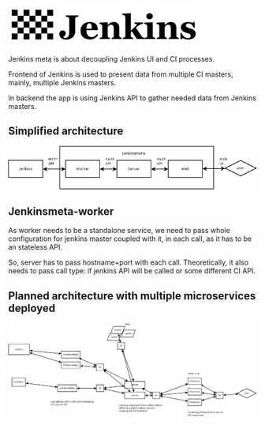 ![Jenkins meta](https://raw.githubusercontent.com/jenkinsmeta/jenkinsmeta-docs/master/images/logo.png)

Jenkins meta is about decoupling Jenkins UI and CI processes. 


Frontend of Jenkins is used to present data from multiple CI masters, mainly, multiple Jenkins masters.

In backend the app is using Jenkins API to gather needed data from Jenkins masters. 


## Simplified architecture
![simplified arch](https://raw.githubusercontent.com/jenkinsmeta/jenkinsmeta-docs/master/images/architecture-simple.png)


## Jenkinsmeta-worker
As worker needs to be a standalone service, we need to pass whole configuration for jenkins master coupled with it, in each call, as it has to be an stateless API.


So, server has to pass hostname+port with each call. Theoretically, it also needs to pass call type: if jenkins API will be called or some different CI API.

## Planned architecture with multiple microservices deployed
![detailed arch](https://raw.githubusercontent.com/jenkinsmeta/jenkinsmeta-docs/master/images/architecture.png)
